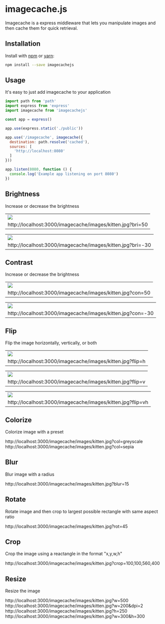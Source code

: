 # imagecache.js

Imagecache is a express middleware that lets you manipulate images and then
cache them for quick retrieval.

## Installation
Install with [npm](http://npmjs.com) or [yarn](https://yarnpkg.com):

```sh
npm install --save imagecachejs
```

## Usage
It's easy to just add imagecache to your application

```JavaScript
import path from 'path'
import express from 'express'
import imagecache from 'imagecachejs'

const app = express()

app.use(express.static('./public'))

app.use('/imagecache', imagecache({
  destination: path.resolve('cached'),
  sources: [
    'http://localhost:8080'
  ]
}))

app.listen(8080, function () {
  console.log('Example app listening on port 8080')
})
```

## Brightness
Increase or decrease the brightness
<table>
  <tr><td><img src="https://raw.githubusercontent.com/mahaplatform/imagecachejs/master/docs/kitten-bri-50.jpg" /></td></tr>
  <tr><td>http://localhost:3000/imagecache/images/kitten.jpg?bri=50</td></tr>
</table>

<table>
  <tr><td><img src="https://raw.githubusercontent.com/mahaplatform/imagecachejs/master/docs/kitten-bri-30.jpg" /></td></tr>
  <tr><td>http://localhost:3000/imagecache/images/kitten.jpg?bri=-30</td></tr>
</table>

## Contrast
Increase or decrease the brightness

<table>
  <tr><td><img src="https://raw.githubusercontent.com/mahaplatform/imagecachejs/master/docs/kitten-con-50.jpg" /></td></tr>
  <tr><td>http://localhost:3000/imagecache/images/kitten.jpg?con=50</td></tr>
</table>

<table>
  <tr><td><img src="https://raw.githubusercontent.com/mahaplatform/imagecachejs/master/docs/kitten-con-30.jpg" /></td></tr>
  <tr><td>http://localhost:3000/imagecache/images/kitten.jpg?con=-30</td></tr>
</table>

## Flip
Flip the image horizontally, vertically, or both

<table>
  <tr><td><img src="https://raw.githubusercontent.com/mahaplatform/imagecachejs/master/docs/kitten-flip-h.jpg" /></td></tr>
  <tr><td>http://localhost:3000/imagecache/images/kitten.jpg?flip=h</td></tr>
</table>

<table>
  <tr><td><img src="https://raw.githubusercontent.com/mahaplatform/imagecachejs/master/docs/kitten-flip-v.jpg" /></td></tr>
  <tr><td>http://localhost:3000/imagecache/images/kitten.jpg?flip=v</td></tr>
</table>

<table>
  <tr><td><img src="https://raw.githubusercontent.com/mahaplatform/imagecachejs/master/docs/kitten-flip-vh.jpg" /></td></tr>
  <tr><td>http://localhost:3000/imagecache/images/kitten.jpg?flip=vh</td></tr>
</table>

## Colorize
Colorize image with a preset

http://localhost:3000/imagecache/images/kitten.jpg?col=greyscale
http://localhost:3000/imagecache/images/kitten.jpg?col=sepia

## Blur
Blur image with a radius

http://localhost:3000/imagecache/images/kitten.jpg?blur=15

## Rotate
Rotate image and then crop to largest possible rectangle with same aspect ratio

http://localhost:3000/imagecache/images/kitten.jpg?rot=45

## Crop
Crop the image using a reactangle in the format "x,y,w,h"

http://localhost:3000/imagecache/images/kitten.jpg?crop=100,100,560,400


## Resize
Resize the image

http://localhost:3000/imagecache/images/kitten.jpg?w=500
http://localhost:3000/imagecache/images/kitten.jpg?w=200&dpi=2
http://localhost:3000/imagecache/images/kitten.jpg?h=250
http://localhost:3000/imagecache/images/kitten.jpg?w=300&h=300
